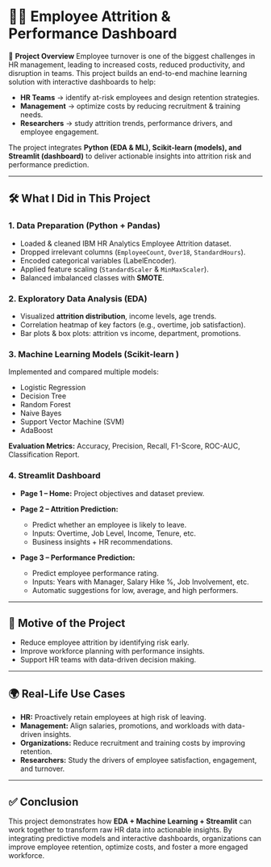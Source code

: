 # 👨‍💼 Employee Attrition & Performance Dashboard

📌 **Project Overview**
Employee turnover is one of the biggest challenges in HR management, leading to increased costs, reduced productivity, and disruption in teams. This project builds an end-to-end machine learning solution with interactive dashboards to help:

* **HR Teams** → identify at-risk employees and design retention strategies.
* **Management** → optimize costs by reducing recruitment & training needs.
* **Researchers** → study attrition trends, performance drivers, and employee engagement.

The project integrates **Python (EDA & ML), Scikit-learn (models), and Streamlit (dashboard)** to deliver actionable insights into attrition risk and performance prediction.

---

## 🛠️ What I Did in This Project

### 1. Data Preparation (Python + Pandas)

* Loaded & cleaned IBM HR Analytics Employee Attrition dataset.
* Dropped irrelevant columns (`EmployeeCount`, `Over18`, `StandardHours`).
* Encoded categorical variables (LabelEncoder).
* Applied feature scaling (`StandardScaler` & `MinMaxScaler`).
* Balanced imbalanced classes with **SMOTE**.

### 2. Exploratory Data Analysis (EDA)

* Visualized **attrition distribution**, income levels, age trends.
* Correlation heatmap of key factors (e.g., overtime, job satisfaction).
* Bar plots & box plots: attrition vs income, department, promotions.

### 3. Machine Learning Models (Scikit-learn )

Implemented and compared multiple models:

* Logistic Regression
* Decision Tree
* Random Forest
* Naive Bayes
* Support Vector Machine (SVM)
* AdaBoost

**Evaluation Metrics:** Accuracy, Precision, Recall, F1-Score, ROC-AUC, Classification Report.

### 4. Streamlit Dashboard

* **Page 1 – Home:** Project objectives and dataset preview.
* **Page 2 – Attrition Prediction:**

  * Predict whether an employee is likely to leave.
  * Inputs: Overtime, Job Level, Income, Tenure, etc.
  * Business insights + HR recommendations.
* **Page 3 – Performance Prediction:**

  * Predict employee performance rating.
  * Inputs: Years with Manager, Salary Hike %, Job Involvement, etc.
  * Automatic suggestions for low, average, and high performers.

---

## 🎯 Motive of the Project

* Reduce employee attrition by identifying risk early.
* Improve workforce planning with performance insights.
* Support HR teams with data-driven decision making.

---

## 🌍 Real-Life Use Cases

* **HR:** Proactively retain employees at high risk of leaving.
* **Management:** Align salaries, promotions, and workloads with data-driven insights.
* **Organizations:** Reduce recruitment and training costs by improving retention.
* **Researchers:** Study the drivers of employee satisfaction, engagement, and turnover.

---

## ✅ Conclusion

This project demonstrates how **EDA + Machine Learning + Streamlit** can work together to transform raw HR data into actionable insights. By integrating predictive models and interactive dashboards, organizations can improve employee retention, optimize costs, and foster a more engaged workforce.


